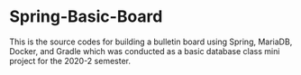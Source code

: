 # Spring-Basic-Board
This is the source codes for building a bulletin board using Spring, MariaDB, Docker, and Gradle which was conducted as a basic database class mini project for the 2020-2 semester.

